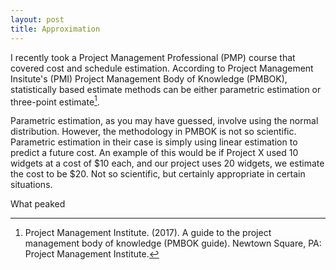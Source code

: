 ```yaml
---
layout: post
title: Approximation
---
```


I recently took a Project Management Professional (PMP) course that covered cost and schedule estimation. According to Project Management Insitute's (PMI) Project Management Body of Knowledge (PMBOK), statistically based estimate methods can be either parametric estimation or three-point estimate[^fn1].

Parametric estimation, as you may have guessed, involve using the normal distribution. However, the methodology in PMBOK is not so scientific. Parametric estimation in their case is simply using linear estimation to predict a future cost. An example of this would be if Project X used $10$ widgets at a cost of $\$10$ each, and our project uses $20$ widgets, we estimate the cost to be $\$20$. Not so scientific, but certainly appropriate in certain situations.

What peaked 

[^fn1]: Project Management Institute. (2017). A guide to the project management body of knowledge (PMBOK guide). Newtown Square, PA: Project Management Institute.